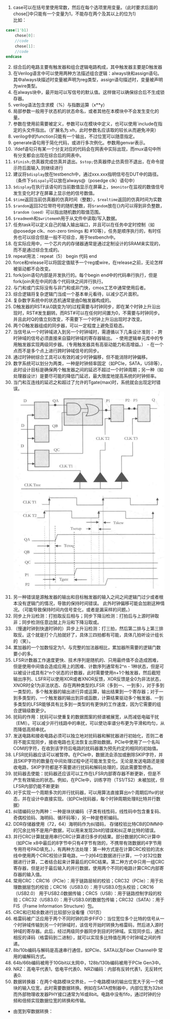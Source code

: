 1. case可以在括号里使用常数，然后在每个选项里用变量。（此时要求后面的chose[]中只能有一个变量为1，不能存在两个及其以上的位为1）  
比如： 
```verilog
case(1'b1)
    chose[0]:
    //code
    chose[1]:
    //code
endcase
```
2. 综合后的电路主要有触发器和组合逻辑电路构成，其中触发器主要是D触发器
3. 在Verilog语言中可以使用两种方法描述组合逻辑：always块和assign语句。其中always块描述时变量被声明为reg类型，assign语句描述时，变量被声明为wire类型。
4. 在always块中，最开始可以写信号的默认值。这样做可以确保综合后不生成锁存器。
5. verilog语法包含求模（%）与指数运算（x**y）  
6. 局部参数一般用于状态机的状态命名，或者其他在本模块中不会发生变化的量。  
7. 参数在使用前需要被定义，参数可以在模块中定义，也可以使用`include在指定的头文件指出。（扩展名为.vh，此时参数名应该取的较长从而避免冲突）  
8. verilog中的function只能有一个输出，不过位宽可以随意指定。  
9. generate语句用于简化代码，或进行多次例化。参数用genvar表示。  
10. `ifdef语句只有某一个分支对应的代码会在网表中实际出现，而mux语句中所有分支都会出现在综合后的网表中。  
11. `$finish;`仿真器完成仿真并退出。`$stop;`仿真器停止仿真但不退出，在命令提示符后面输入.则继续进行
12. 建议将`$display`放在testbench中，通过xxx.xxx指明信号在DUT中的路径。（条件下`$dispaly`可以放在always@（posedge clk）语句中）
13. `$display`在执行该语句的当前数值显示在屏幕上，`$monitor`在监视的数值信号发生变化时才在屏幕上显示他的信号数值。
14. `$time`返回当前仿真器的仿真时间（整数），`$realtime`返回的仿真时间为实数
15. `$random`返回32位带符号的随机整数，将`$random`放在{}内可以得到非负整数，`$random（seed）`可以指出随机数的取值范围。
16. `$readmemh`和`$writememh`用于从文件中读取/写入数据。
17. 任务task可以定义自己的输入输出端口，并且可以在任务中定时控制（如@posedge clk、non-zero timings 和 #10等），任务是顺序执行的，有时任务也可以综合但是一般不可综合，用于testbench中。
18. 在实际应用中，一个芯片内的存储器通常是通过定制设计的SRAM来实现的，而不是通过综合生成的。
19. repeat用法：repeat（5） begin 代码 end
20. force和release可以将固定值赋予一个reg或wire，在release之前，无论怎样被驱动都不会改变。
21. fork/join语句内部是并发执行的。每个begin end中的代码串行执行，但是fork/join夹在中间的各个代码块之间并行执行。
22. 与门和或门实际没有与非门和或非门快，cmos工艺中通常使用后者。
23. 综合逻辑将复杂逻辑门当成一个基本单元看待，以减少芯片面积。
24. 复杂数字系统中的状态机通常是由D触发器构成的。
25. D触发器的RST#从0跳变为1的过程需要与时钟同步，即在某个时钟上升沿出现时，RST#发生翻转。而RST#可以在任何时间置为0，不需要与时钟同步。并且此时Q的值立刻改变，不需要下一个时钟上升沿出现时才改变。
26. 两个D触发器组成的同步器，可以一定程度上避免亚稳态。
27. 当信号从一个时钟域进入到另一个时钟域时，需遵循以下几条设计准则：- 跨时钟域的信号必须直接来自猿时钟域的寄存器输出。 - 使用逻辑单元库中的专用触发器实现两级同步器。（专用触发器具有高驱动能力和高增益。） - 在一个点而不是多个点上进行跨时钟域信号的同步。 
28. 通过时钟树综合工具可以有效的减少时钟偏移，但不能消除时钟偏移。  
29. 数字系统可以划分为两类，一种是时钟频率固定（如PCIe，SATA，USB等），此时设计目标是确保两个触发器之间的延迟不超过一个时钟周期；另一种（如处理器设计）是要尽可能的降低门延迟，最大限度地提高系统的时钟频率。
30. 当门和互连线的延迟之和超过了允许的Tgate(max)时，系统就会出现定时错误。![时序理解图](./时序理解图.png)
31. 另一种错误是源触发器的输出和目标触发器的输入之间之间逻辑门过少或者根本没有逻辑门的情况，导致的保持时间错误。 此外时钟偏移可能会加剧这种情况。（可能导致保持时间内信号变化，或者是漏采样的问题。）
32. 同步上升沿检测：打拍取反后相与；同步下降沿检测：打拍后与上源时钟取非；同步检测任意边就上升沿和下降沿取或。
33. （慢速时钟到快速时钟的）异步上升沿检测：打三拍，然后第二排与上第三排取反。这个就是打个几拍就好了，具体三四拍都有可能，具体几拍听设计组长的（笑）。
34. 累加器的一个加数恒定为1，与完整的加法器相比，累加器所需要的逻辑门数要小的多。
35. LFSR计数器工作速度更快、技术序列是随机的、只用最终值不会造成困难，但是使用中间值会造成应用上的困难、计数序列通常有2^n - 1种状态，但是可以被设计成具有2^n个状态的计数器，此时需要使用n+1个触发器，然后截短输出序列、LSFR可以使用XOR或者XNOR反馈，XOR反馈是全0为非法状态，XNOR时全1为非法状态、存在两种类型的LFSR（多到一、一到多），对于多到一类型的，多个触发器的输出进行异或运算，输出结果到一个寄存器；对于一到多类型的，一个触发器的输出到异或函数，计算结果驱动多个触发器、一到多类型的LFSR能够具有比多到一类型的有更快的工作速度，因为它需要的组合逻辑级数更少。
36. 扰码的作用：扰码可以使重复的数据图案的频谱被展宽，从而减低电磁干扰（EMI）。可以减少并行线路中的串扰，可以使功率谱分布更为平滑和均匀，从而降低高频串扰。
37. 发送电路和接收电路必须可以独立地对扰码器和解扰器进行初始化，否则二者将不能实现同步，接收电路也无法恢复出原始数据。PCIe中使用了一个名叫COM的字符，在收到该字符后电路的扰码器置为预先约定的相同的初始值。
38. LFSR扰码器应该可以被暂停。在PCIe中，数据流会添加或删除SKIP字符，并且SKIP字符的数量在中间处理过程中还可能发生变化。无论是发送电路还是接收电路，SKIP字符都是不需要进行扰码和解码处理的，因此需要暂停态。
39. 扰码器去使能：扰码器还应该可以工作在LFSR内部寄存器不断更新，但是不产生有效输出的状态。例如，在PCIe中，训练字符（TS1/TS2）未被加扰，但LFSR内部仍能不断更新
40. 对于实现一个周期多次的并行扰码器，可以用算法直接算出n个周期后lfsr的状态，并在设计中直接实现。（如PCIe扰码器，每个时钟周期处理8比特并行数据）
41. 纠错编码分为两种：一种是块状编码（子类有线性码，线性码中包含重复码、奇偶校验码、海明码、循环码等），另一种是卷积编码。
42. DDR存储器使用（72，64）海明码作为纠错码， 存储校验比特CB的DIMM中的冗余比特不是用户数据，可以用来发现2bit的错误和纠正单比特的错误。
43. 并行CRC计算就是用串行CRC计算递归多步的结果。部分数据的CRC计算中（如PCIe x8中最后的8字节中只有4字节有效的，不携带有效数据的4字节用专用符号PAD填充。），有两种方法处理：第一种方式是在计算CRC校验的流水线中使用两个CRC校验计算电路，一个对64位数据进行计算，一个对32位数据进行计算，二者结合起来计算最后的CRC结果。第二种方式中只用一组CRC寄存器，但是对于最后输入的并行数据，使用两个不同的电路计算CRC内部寄存器的输入值。
44. 常用CRC：CRC16（PCIe）：用于链路层帧的校验；CRC32（PCIe）：用于处理数据层包的校验；CRC16（USB3.0）：用于USB3.0包头校验；CRC16（USB2.0）
用于USB2.0数据传输；CRC5（USB）：用于链路控制字段的校验；CRC32（USB3.0）：用于USB3.0的数据包传输；CRC32（SATA）：用于FIS（Frame Information Structure）包。
45. CRC和已知余数进行比较部分没看懂（101页）
46. 格雷码被广泛应用于两个不同时钟的异步FIFO：当位宽位多个比特的信号从一个时钟域传输到另一个时钟域时，该信号开始时转换为格雷码，然后进入源时钟域的寄存器。此后，经过两级同步器同步到目的时钟域。实现同步后，通过相反的译码（格雷码到二进制），就可以实现多比特值在两个时钟域之间的传递。
47. 8b/10b编码与解码是高速串行通信，如PCIe、SATA以及Fiber Channel中 常用的编解码方式。
48. 64b/66b编码被用于10Gbit以太网中，128b/130b编码被用于PCIe Gen3中。
49. NRZ：高电平代表1，低电平代表0、NRZI编码：内部有反转代表1，无反转代表0.
50. 数据转换器：在两个电路模块交界处，一个电路模块的输出位宽大于另一个模块的输入位宽，此时需要数据转换。例如在SATA控制器中，内部位宽为32bit而外部物理收发器PHY接口通常为16或8bit。电路中没有fifo，通过时钟的分频和倍频实现数据位宽的转换和传输。  
- 由宽到窄数据转换：

